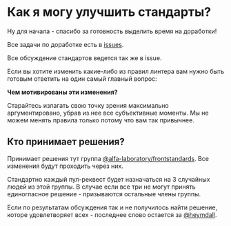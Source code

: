# Как я могу улучшить стандарты?

Ну для начала - спасибо за готовность выделить время на доработки!

Все задачи по доработке есть в [issues](https://github.com/alfa-laboratory/arui-presets-lint/issues).

Все обсуждение стандартов ведется так же в issue.

Если вы хотите изменить какие-либо из правил линтера вам нужно быть готовым ответить на один
самый главный вопрос:

**Чем мотивированы эти изменения?**

Старайтесь излагать свою точку зрения максимально аргументировано, убрав из нее
все субъективные моменты. Мы не можем менять правила только потому что вам так привычнее.

## Кто принимает решения?
Принимает решения тут группа [@alfa-laboratory/frontstandards](https://github.com/orgs/alfa-laboratory/teams/frontstandards).
Все изменения будут проходить через них.

Стандартно каждый пул-реквест будет назначаться на 3 случайных людей из этой группы.
В случае если все три не могут принять единогласное решение - призываются остальные члены группы.

Если по результатам обсуждения так и не получилось найти решение, которе
удовлетворяет всех - последнее слово остается за [@heymdall](https://github.com/Heymdall).
